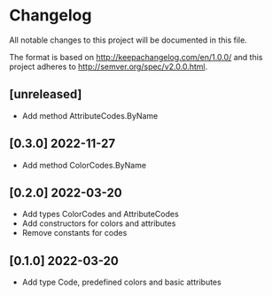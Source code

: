# Changelog
All notable changes to this project will be documented in this file.

The format is based on http://keepachangelog.com/en/1.0.0/
and this project adheres to http://semver.org/spec/v2.0.0.html.

## [unreleased]

- Add method AttributeCodes.ByName

## [0.3.0] 2022-11-27

- Add method ColorCodes.ByName

## [0.2.0] 2022-03-20

- Add types ColorCodes and AttributeCodes
- Add constructors for colors and attributes
- Remove constants for codes

## [0.1.0] 2022-03-20

- Add type Code, predefined colors and basic attributes
